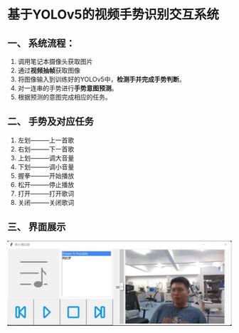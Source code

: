 # 基于YOLOv5的视频手势识别交互系统
## 一、 系统流程：
1. 调用笔记本摄像头获取图片
2. 通过**视频抽帧**获取图像
3. 将图像输入到训练好的YOLOv5中，**检测手并完成手势判断**。
4. 对一连串的手势进行**手势意图预测**。
5. 根据预测的意图完成相应的任务。
## 二、 手势及对应任务
1. 左划———上一首歌
2. 右划———下一首歌
3. 上划———调大音量
4. 下划———调小音量
5. 握拳———开始播放
6. 松开———停止播放
7. 打开———打开歌词
8. 关闭———关闭歌词
## 三、 界面展示
![](jiemian.png)
